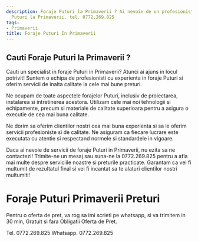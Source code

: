 ```yaml
---
description: Foraje Puturi la Primaverii ? Ai nevoie de un profesionist in Foraje
  Puturi la Primaverii. tel. 0772.269.825
tags:
- Primaverii
title: Foraje Puturi In Primaverii
---
```



## Cauti Foraje Puturi la Primaverii ?

Cauti un specialist in foraje Puturi in Primaverii? Atunci ai ajuns in locul potrivit! Suntem o echipa de profesionisti cu experienta in foraje Puturi si oferim servicii de inalta calitate la cele mai bune preturi.

Ne ocupam de toate aspectele forajelor Puturi, inclusiv de proiectarea, instalarea si intretinerea acestora. Utilizam cele mai noi tehnologii si echipamente, precum si materiale de calitate superioara pentru a asigura o executie de cea mai buna calitate.

Ne dorim sa oferim clientilor nostri cea mai buna experienta si sa le oferim servicii profesioniste si de calitate. Ne asiguram ca fiecare lucrare este executata cu atentie si respectand normele si standardele in vigoare.

Daca ai nevoie de servicii de foraje Puturi in Primaverii, nu ezita sa ne contactezi! Trimite-ne un mesaj sau suna-ne la 0772.269.825 pentru a afla mai multe despre serviciile noastre si preturile practicate. Garantam ca vei fi multumit de rezultatul final si vei fi incantat sa te alaturi clientilor nostri multumiti!

# Foraje Puturi Primaverii Preturi
Pentru o oferta de pret, va rog sa imi scrieti pe whatsapp, si va trimitem in 30 min, Gratuit si fara Obligatii Oferta de Pret.

Tel. 0772.269.825
Whatsapp. 0772.269.825